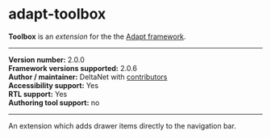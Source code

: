 adapt-toolbox
===========

**Toolbox** is an *extension* for the the [Adapt framework](https://github.com/adaptlearning/adapt_framework).   

----------------------------
**Version number:**  2.0.0   
**Framework versions supported:**  2.0.6    
**Author / maintainer:** DeltaNet with [contributors](https://github.com/deltanet/adapt-toolbox/graphs/contributors)     
**Accessibility support:** Yes  
**RTL support:** Yes     
**Authoring tool support:** no

----------------------------

An extension which adds drawer items directly to the navigation bar.

